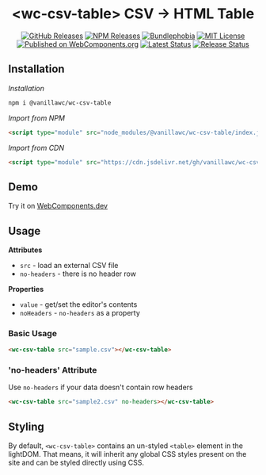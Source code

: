 <h1 align="center">&lt;wc-csv-table&gt; CSV -> HTML Table</h1>

<div align="center">
  <a href="https://github.com/vanillawc/wc-csv-table/releases"><img src="https://badgen.net/github/tag/vanillawc/wc-csv-table" alt="GitHub Releases"></a>
  <a href="https://www.npmjs.com/package/@vanillawc/wc-csv-table"><img src="https://badgen.net/npm/v/@vanillawc/wc-csv-table" alt="NPM Releases"></a>
  <a href="https://bundlephobia.com/result?p=@vanillawc/wc-csv-table"><img src="https://badgen.net/bundlephobia/minzip/@vanillawc/wc-csv-table" alt="Bundlephobia"></a>
  <a href="https://raw.githubusercontent.com/vanillawc/wc-csv-table/master/LICENSE"><img src="https://badgen.net/github/license/vanillawc/wc-csv-table" alt="MIT License"></a>
  <a href="https://www.webcomponents.org/element/vanillawc/wc-csv-table"><img src="https://img.shields.io/badge/webcomponents.org-published-blue.svg" alt="Published on WebComponents.org"></a>
  <a href="https://github.com/vanillawc/wc-csv-table/actions"><img src="https://github.com/vanillawc/wc-csv-table/workflows/Latest/badge.svg" alt="Latest Status"></a>
  <a href="https://github.com/vanillawc/wc-csv-table/actions"><img src="https://github.com/vanillawc/wc-csv-table/workflows/Release/badge.svg" alt="Release Status"></a>
</div>

## Installation

*Installation*
```sh
npm i @vanillawc/wc-csv-table
```

*Import from NPM*
```html
<script type="module" src="node_modules/@vanillawc/wc-csv-table/index.js"></script>
```

*Import from CDN*
```html
<script type="module" src="https://cdn.jsdelivr.net/gh/vanillawc/wc-csv-table/index.js"></script>
```

## Demo

Try it on [WebComponents.dev](https://webcomponents.dev/edit/e9ymso9FS3XKUVomG90u?sv=1&pm=1)

## Usage

**Attributes**

- `src` - load an external CSV file
- `no-headers` - there is no header row

**Properties**

- `value` - get/set the editor's contents
- `noHeaders` - `no-headers` as a property

### Basic Usage

```html
<wc-csv-table src="sample.csv"></wc-csv-table>
```

### 'no-headers' Attribute

Use `no-headers` if your data doesn't contain row headers

```html
<wc-csv-table src="sample2.csv" no-headers></wc-csv-table>
```

## Styling

By default, `<wc-csv-table>` contains an un-styled `<table>` element in the lightDOM. That means, it will inherit any global CSS styles present on the site and can be styled directly using CSS.
